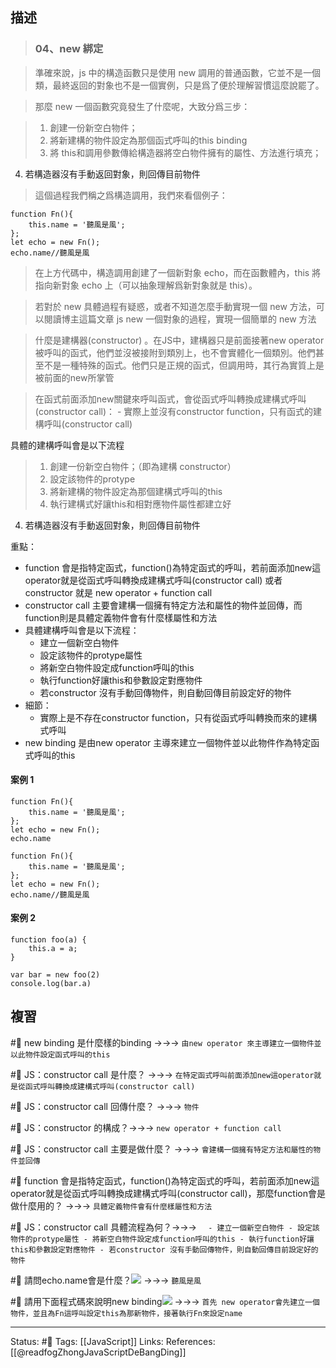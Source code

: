## 描述
> ### **04、new 綁定**

> 準確來說，js 中的構造函數只是使用 new 調用的普通函數，它並不是一個類，最終返回的對象也不是一個實例，只是爲了便於理解習慣這麼說罷了。

> 那麼 new 一個函數究竟發生了什麼呢，大致分爲三步：

> 1.  創建一份新空白物件；
> 2.  將新建構的物件設定為那個函式呼叫的this binding
> 3.  將 this和調用參數傳給構造器將空白物件擁有的屬性、方法進行填充；
   4.  若構造器沒有手動返回對象，則回傳目前物件
    

> 這個過程我們稱之爲構造調用，我們來看個例子：

```
function Fn(){
    this.name = '聽風是風';
};
let echo = new Fn();
echo.name//聽風是風
```

> 在上方代碼中，構造調用創建了一個新對象 echo，而在函數體內，this 將指向新對象 echo 上（可以抽象理解爲新對象就是 this）。

> 若對於 new 具體過程有疑惑，或者不知道怎麼手動實現一個 new 方法，可以閱讀博主這篇文章 js new 一個對象的過程，實現一個簡單的 new 方法


> 什麼是建構器(constructor) 。在JS中，建構器只是前面接著new operator被呼叫的函式，他們並沒被接附到類別上，也不會實體化一個類別。他們甚至不是一種特殊的函式。他們只是正規的函式，但調用時，其行為實質上是被前面的new所掌管

> 在函式前面添加new關鍵來呼叫函式，會從函式呼叫轉換成建構式呼叫(constructor call)：
	- 實際上並沒有constructor function，只有函式的建構呼叫(constructor call)

具體的建構呼叫會是以下流程
> 1.  創建一份新空白物件；（即為建構 constructor）
> 2.  設定該物件的protype
> 3.  將新建構的物件設定為那個建構式呼叫的this
> 4.  執行建構式好讓this和相對應物件屬性都建立好
   4.  若構造器沒有手動返回對象，則回傳目前物件


重點：
- function 會是指特定函式，function()為特定函式的呼叫，若前面添加new這operator就是從函式呼叫轉換成建構式呼叫(constructor call) 或者 constructor 就是 new operator + function call 
- constructor call 主要會建構一個擁有特定方法和屬性的物件並回傳，而function則是具體定義物件會有什麼樣屬性和方法
- 具體建構呼叫會是以下流程：
	- 建立一個新空白物件
	- 設定該物件的protype屬性
	- 將新空白物件設定成function呼叫的this
	- 執行function好讓this和參數設定對應物件
	- 若constructor 沒有手動回傳物件，則自動回傳目前設定好的物件
- 細節：
	- 實際上是不存在constructor function，只有從函式呼叫轉換而來的建構式呼叫
- new binding 是由new operator 主導來建立一個物件並以此物件作為特定函式呼叫的this



#### 案例 1

```
function Fn(){
    this.name = '聽風是風';
};
let echo = new Fn();
echo.name
```

```
function Fn(){
    this.name = '聽風是風';
};
let echo = new Fn();
echo.name//聽風是風
```

#### 案例 2

```
function foo(a) {
	this.a = a;
}

var bar = new foo(2)
console.log(bar.a)
```

## 複習

#🧠 new binding 是什麼樣的binding ->->-> `由new operator 來主導建立一個物件並以此物件設定函式呼叫的this`
<!--SR:!2022-10-25,10,250-->

#🧠 JS：constructor call 是什麼？  ->->-> `在特定函式呼叫前面添加new這operator就是從函式呼叫轉換成建構式呼叫(constructor call)`
<!--SR:!2022-10-23,8,250-->


#🧠 JS：constructor call 回傳什麼？ ->->-> `物件`
<!--SR:!2022-10-23,8,250-->

#🧠 JS：constructor 的構成？->->-> `new operator + function call `
<!--SR:!2022-10-15,3,250-->

#🧠 JS：constructor call 主要是做什麼？ ->->-> `會建構一個擁有特定方法和屬性的物件並回傳`
<!--SR:!2022-10-23,8,250-->

#🧠 function 會是指特定函式，function()為特定函式的呼叫，若前面添加new這operator就是從函式呼叫轉換成建構式呼叫(constructor call)，那麼function會是做什麼用的？ ->->-> `具體定義物件會有什麼樣屬性和方法`
<!--SR:!2022-10-25,10,250-->

#🧠 JS：constructor call 具體流程為何？->->-> `	- 建立一個新空白物件 - 設定該物件的protype屬性 - 將新空白物件設定成function呼叫的this - 執行function好讓this和參數設定對應物件 - 若constructor 沒有手動回傳物件，則自動回傳目前設定好的物件`
<!--SR:!2022-10-15,3,250-->


#🧠 請問echo.name會是什麼？![](https://res.cloudinary.com/dqfxgtyoi/image/upload/v1665562058/blog/javascript/this-binding/new-binding/new-binding-example_xcsbfn.png) ->->-> `聽風是風`
<!--SR:!2022-10-25,10,250-->

#🧠 請用下面程式碼來說明new binding![](https://res.cloudinary.com/dqfxgtyoi/image/upload/v1665562058/blog/javascript/this-binding/new-binding/new-binding-example-result_yk8bq8.png) ->->-> `首先 new operator會先建立一個物件，並且為Fn這呼叫設定this為那新物件，接著執行Fn來設定name`
<!--SR:!2022-10-25,10,250-->



---
Status: #🌱 
Tags:
[[JavaScript]]
Links:
References:
[[@readfogZhongJavaScriptDeBangDing]]